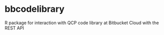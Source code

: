 # bbcodelibrary
R package for interaction with QCP code library at Bitbucket Cloud with the REST API
